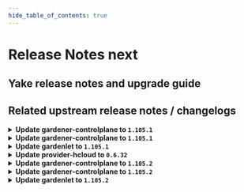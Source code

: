 ```yaml
---
hide_table_of_contents: true
---
```


# Release Notes next

## Yake release notes and upgrade guide

## Related upstream release notes / changelogs


<details>
<summary><b>Update gardener-controlplane to <code>1.105.1</code></b></summary>

# [gardener/gardener]

## 🐛 Bug Fixes

- `[OPERATOR]` An issue was fixed that cause `gardener-operator` to deploy the `gardenlet` into the runtime cluster instead of another intended remote cluster. by @timuthy [#10631]
- `[OPERATOR]` Fix a bug where the shoot care controller cannot reconcile shoots with `spec.maintenance.confineSpecUpdateRollout=true` and migrated between `secretBindingName` and `credentialsBindingName` until the shoot is reconciled.. by @vpnachev [#10674]

## Helm Charts
- controlplane: `europe-docker.pkg.dev/gardener-project/releases/charts/gardener/controlplane:v1.105.1`
- gardenlet: `europe-docker.pkg.dev/gardener-project/releases/charts/gardener/gardenlet:v1.105.1`
- operator: `europe-docker.pkg.dev/gardener-project/releases/charts/gardener/operator:v1.105.1`
- resource-manager: `europe-docker.pkg.dev/gardener-project/releases/charts/gardener/resource-manager:v1.105.1`
## Docker Images
- admission-controller: `europe-docker.pkg.dev/gardener-project/releases/gardener/admission-controller:v1.105.1`
- apiserver: `europe-docker.pkg.dev/gardener-project/releases/gardener/apiserver:v1.105.1`
- controller-manager: `europe-docker.pkg.dev/gardener-project/releases/gardener/controller-manager:v1.105.1`
- gardenlet: `europe-docker.pkg.dev/gardener-project/releases/gardener/gardenlet:v1.105.1`
- node-agent: `europe-docker.pkg.dev/gardener-project/releases/gardener/node-agent:v1.105.1`
- operator: `europe-docker.pkg.dev/gardener-project/releases/gardener/operator:v1.105.1`
- resource-manager: `europe-docker.pkg.dev/gardener-project/releases/gardener/resource-manager:v1.105.1`
- scheduler: `europe-docker.pkg.dev/gardener-project/releases/gardener/scheduler:v1.105.1`


</details>

<details>
<summary><b>Update gardener-controlplane to <code>1.105.1</code></b></summary>

# [gardener/gardener]

## 🐛 Bug Fixes

- `[OPERATOR]` An issue was fixed that cause `gardener-operator` to deploy the `gardenlet` into the runtime cluster instead of another intended remote cluster. by @timuthy [#10631]
- `[OPERATOR]` Fix a bug where the shoot care controller cannot reconcile shoots with `spec.maintenance.confineSpecUpdateRollout=true` and migrated between `secretBindingName` and `credentialsBindingName` until the shoot is reconciled.. by @vpnachev [#10674]

## Helm Charts
- controlplane: `europe-docker.pkg.dev/gardener-project/releases/charts/gardener/controlplane:v1.105.1`
- gardenlet: `europe-docker.pkg.dev/gardener-project/releases/charts/gardener/gardenlet:v1.105.1`
- operator: `europe-docker.pkg.dev/gardener-project/releases/charts/gardener/operator:v1.105.1`
- resource-manager: `europe-docker.pkg.dev/gardener-project/releases/charts/gardener/resource-manager:v1.105.1`
## Docker Images
- admission-controller: `europe-docker.pkg.dev/gardener-project/releases/gardener/admission-controller:v1.105.1`
- apiserver: `europe-docker.pkg.dev/gardener-project/releases/gardener/apiserver:v1.105.1`
- controller-manager: `europe-docker.pkg.dev/gardener-project/releases/gardener/controller-manager:v1.105.1`
- gardenlet: `europe-docker.pkg.dev/gardener-project/releases/gardener/gardenlet:v1.105.1`
- node-agent: `europe-docker.pkg.dev/gardener-project/releases/gardener/node-agent:v1.105.1`
- operator: `europe-docker.pkg.dev/gardener-project/releases/gardener/operator:v1.105.1`
- resource-manager: `europe-docker.pkg.dev/gardener-project/releases/gardener/resource-manager:v1.105.1`
- scheduler: `europe-docker.pkg.dev/gardener-project/releases/gardener/scheduler:v1.105.1`


</details>

<details>
<summary><b>Update gardenlet to <code>1.105.1</code></b></summary>

# [gardener/gardener]

## 🐛 Bug Fixes

- `[OPERATOR]` An issue was fixed that cause `gardener-operator` to deploy the `gardenlet` into the runtime cluster instead of another intended remote cluster. by @timuthy [#10631]
- `[OPERATOR]` Fix a bug where the shoot care controller cannot reconcile shoots with `spec.maintenance.confineSpecUpdateRollout=true` and migrated between `secretBindingName` and `credentialsBindingName` until the shoot is reconciled.. by @vpnachev [#10674]

## Helm Charts
- controlplane: `europe-docker.pkg.dev/gardener-project/releases/charts/gardener/controlplane:v1.105.1`
- gardenlet: `europe-docker.pkg.dev/gardener-project/releases/charts/gardener/gardenlet:v1.105.1`
- operator: `europe-docker.pkg.dev/gardener-project/releases/charts/gardener/operator:v1.105.1`
- resource-manager: `europe-docker.pkg.dev/gardener-project/releases/charts/gardener/resource-manager:v1.105.1`
## Docker Images
- admission-controller: `europe-docker.pkg.dev/gardener-project/releases/gardener/admission-controller:v1.105.1`
- apiserver: `europe-docker.pkg.dev/gardener-project/releases/gardener/apiserver:v1.105.1`
- controller-manager: `europe-docker.pkg.dev/gardener-project/releases/gardener/controller-manager:v1.105.1`
- gardenlet: `europe-docker.pkg.dev/gardener-project/releases/gardener/gardenlet:v1.105.1`
- node-agent: `europe-docker.pkg.dev/gardener-project/releases/gardener/node-agent:v1.105.1`
- operator: `europe-docker.pkg.dev/gardener-project/releases/gardener/operator:v1.105.1`
- resource-manager: `europe-docker.pkg.dev/gardener-project/releases/gardener/resource-manager:v1.105.1`
- scheduler: `europe-docker.pkg.dev/gardener-project/releases/gardener/scheduler:v1.105.1`


</details>

<details>
<summary><b>Update provider-hcloud to <code>0.6.32</code></b></summary>

# [gardener-extension-provider-hcloud] v0.6.32

</details>

<details>
<summary><b>Update gardener-controlplane to <code>1.105.2</code></b></summary>

# [gardener/gardener]

## 🐛 Bug Fixes

- `[OPERATOR]` The `gardener-resource-manager` does not mark `Deployment`s as progressing when there are still completed `Pod`s in the system. by @timuthy [#10728]
## 🏃 Others

- `[OPERATOR]` Fixed an issue that would cause the entry for the `machine-state` in the `ShootState` to be overwritten with nil data during control plane migration, if the `migrate` phase errored and was retried after the `MachineDeployment`, `MachineSet` and `Machine` objects were deleted, which would result in the Shoot's nodes to be recreated during Control Plane Migration. by @plkokanov [#10696]
- `[OPERATOR]` IPv6 support for `node-local-dns`. by @DockToFuture [#10708]

## Helm Charts
- controlplane: `europe-docker.pkg.dev/gardener-project/releases/charts/gardener/controlplane:v1.105.2`
- gardenlet: `europe-docker.pkg.dev/gardener-project/releases/charts/gardener/gardenlet:v1.105.2`
- operator: `europe-docker.pkg.dev/gardener-project/releases/charts/gardener/operator:v1.105.2`
- resource-manager: `europe-docker.pkg.dev/gardener-project/releases/charts/gardener/resource-manager:v1.105.2`
## Docker Images
- admission-controller: `europe-docker.pkg.dev/gardener-project/releases/gardener/admission-controller:v1.105.2`
- apiserver: `europe-docker.pkg.dev/gardener-project/releases/gardener/apiserver:v1.105.2`
- controller-manager: `europe-docker.pkg.dev/gardener-project/releases/gardener/controller-manager:v1.105.2`
- gardenlet: `europe-docker.pkg.dev/gardener-project/releases/gardener/gardenlet:v1.105.2`
- node-agent: `europe-docker.pkg.dev/gardener-project/releases/gardener/node-agent:v1.105.2`
- operator: `europe-docker.pkg.dev/gardener-project/releases/gardener/operator:v1.105.2`
- resource-manager: `europe-docker.pkg.dev/gardener-project/releases/gardener/resource-manager:v1.105.2`
- scheduler: `europe-docker.pkg.dev/gardener-project/releases/gardener/scheduler:v1.105.2`


</details>

<details>
<summary><b>Update gardener-controlplane to <code>1.105.2</code></b></summary>

# [gardener/gardener]

## 🐛 Bug Fixes

- `[OPERATOR]` The `gardener-resource-manager` does not mark `Deployment`s as progressing when there are still completed `Pod`s in the system. by @timuthy [#10728]
## 🏃 Others

- `[OPERATOR]` Fixed an issue that would cause the entry for the `machine-state` in the `ShootState` to be overwritten with nil data during control plane migration, if the `migrate` phase errored and was retried after the `MachineDeployment`, `MachineSet` and `Machine` objects were deleted, which would result in the Shoot's nodes to be recreated during Control Plane Migration. by @plkokanov [#10696]
- `[OPERATOR]` IPv6 support for `node-local-dns`. by @DockToFuture [#10708]

## Helm Charts
- controlplane: `europe-docker.pkg.dev/gardener-project/releases/charts/gardener/controlplane:v1.105.2`
- gardenlet: `europe-docker.pkg.dev/gardener-project/releases/charts/gardener/gardenlet:v1.105.2`
- operator: `europe-docker.pkg.dev/gardener-project/releases/charts/gardener/operator:v1.105.2`
- resource-manager: `europe-docker.pkg.dev/gardener-project/releases/charts/gardener/resource-manager:v1.105.2`
## Docker Images
- admission-controller: `europe-docker.pkg.dev/gardener-project/releases/gardener/admission-controller:v1.105.2`
- apiserver: `europe-docker.pkg.dev/gardener-project/releases/gardener/apiserver:v1.105.2`
- controller-manager: `europe-docker.pkg.dev/gardener-project/releases/gardener/controller-manager:v1.105.2`
- gardenlet: `europe-docker.pkg.dev/gardener-project/releases/gardener/gardenlet:v1.105.2`
- node-agent: `europe-docker.pkg.dev/gardener-project/releases/gardener/node-agent:v1.105.2`
- operator: `europe-docker.pkg.dev/gardener-project/releases/gardener/operator:v1.105.2`
- resource-manager: `europe-docker.pkg.dev/gardener-project/releases/gardener/resource-manager:v1.105.2`
- scheduler: `europe-docker.pkg.dev/gardener-project/releases/gardener/scheduler:v1.105.2`


</details>

<details>
<summary><b>Update gardenlet to <code>1.105.2</code></b></summary>

# [gardener/gardener]

## 🐛 Bug Fixes

- `[OPERATOR]` The `gardener-resource-manager` does not mark `Deployment`s as progressing when there are still completed `Pod`s in the system. by @timuthy [#10728]
## 🏃 Others

- `[OPERATOR]` Fixed an issue that would cause the entry for the `machine-state` in the `ShootState` to be overwritten with nil data during control plane migration, if the `migrate` phase errored and was retried after the `MachineDeployment`, `MachineSet` and `Machine` objects were deleted, which would result in the Shoot's nodes to be recreated during Control Plane Migration. by @plkokanov [#10696]
- `[OPERATOR]` IPv6 support for `node-local-dns`. by @DockToFuture [#10708]

## Helm Charts
- controlplane: `europe-docker.pkg.dev/gardener-project/releases/charts/gardener/controlplane:v1.105.2`
- gardenlet: `europe-docker.pkg.dev/gardener-project/releases/charts/gardener/gardenlet:v1.105.2`
- operator: `europe-docker.pkg.dev/gardener-project/releases/charts/gardener/operator:v1.105.2`
- resource-manager: `europe-docker.pkg.dev/gardener-project/releases/charts/gardener/resource-manager:v1.105.2`
## Docker Images
- admission-controller: `europe-docker.pkg.dev/gardener-project/releases/gardener/admission-controller:v1.105.2`
- apiserver: `europe-docker.pkg.dev/gardener-project/releases/gardener/apiserver:v1.105.2`
- controller-manager: `europe-docker.pkg.dev/gardener-project/releases/gardener/controller-manager:v1.105.2`
- gardenlet: `europe-docker.pkg.dev/gardener-project/releases/gardener/gardenlet:v1.105.2`
- node-agent: `europe-docker.pkg.dev/gardener-project/releases/gardener/node-agent:v1.105.2`
- operator: `europe-docker.pkg.dev/gardener-project/releases/gardener/operator:v1.105.2`
- resource-manager: `europe-docker.pkg.dev/gardener-project/releases/gardener/resource-manager:v1.105.2`
- scheduler: `europe-docker.pkg.dev/gardener-project/releases/gardener/scheduler:v1.105.2`


</details>
